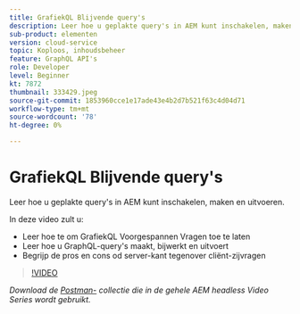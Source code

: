 ```yaml
---
title: GrafiekQL Blijvende query's
description: Leer hoe u geplakte query's in AEM kunt inschakelen, maken en uitvoeren.
sub-product: elementen
version: cloud-service
topic: Koploos, inhoudsbeheer
feature: GraphQL API's
role: Developer
level: Beginner
kt: 7872
thumbnail: 333429.jpeg
source-git-commit: 1853960cce1e17ade43e4b2d7b521f63c4d04d71
workflow-type: tm+mt
source-wordcount: '78'
ht-degree: 0%

---
```



# GrafiekQL Blijvende query&#39;s

Leer hoe u geplakte query&#39;s in AEM kunt inschakelen, maken en uitvoeren.

In deze video zult u:

+ Leer hoe te om GrafiekQL Voorgespannen Vragen toe te laten
+ Leer hoe u GraphQL-query&#39;s maakt, bijwerkt en uitvoert
+ Begrijp de pros en cons od server-kant tegenover cliënt-zijvragen

>[!VIDEO](https://video.tv.adobe.com/v/333429/?quality=12&learn=on)

_Download de  [Postman-](./assets/aem-headless-video-series.postman_collection.json) collectie die in de gehele AEM headless Video Series wordt gebruikt._
